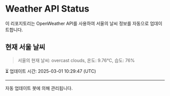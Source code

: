 
# Weather API Status

이 리포지토리는 OpenWeather API를 사용하여 서울의 날씨 정보를 자동으로 업데이트합니다.

## 현재 서울 날씨
> 서울의 현재 날씨: overcast clouds, 온도: 9.76°C, 습도: 76%

⏳ 업데이트 시간: 2025-03-01 10:29:47 (UTC)

---
자동 업데이트 봇에 의해 관리됩니다.

